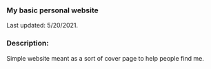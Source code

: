 ### My basic personal website
Last updated: 5/20/2021.

### Description:
Simple website meant as a sort of cover page to help people find me.
